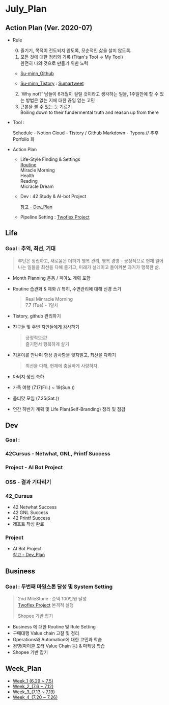 



# July_Plan





## Action Plan (Ver. 2020-07)



- Rule

  0) 즐기기, 목적이 전도되지 않도록, 모순적인 삶을 살지 않도록.  
  1) 모든 것에 대한 정리와 기록 (Titan's Tool -> My Tool)  
  완전히 나의 것으로 만들기 위한 노력

  - [Su-minn_Github](https://github.com/Su-minn)

  - [Su-minn_Tistory](https://sumartweet.tistory.com/) : [Sumartweet](https://sumartweet.tistory.com/)

  2) 'Why not?'
  남들이 6개월이 걸릴 것이라고 생각하는 일을, 1주일만에 할 수 있는 방법은 없는 지에 대한 끊임 없는 고민   
  3) 근본을 볼 수 있는 눈 기르기   
  Boiling down to their fundermental truth and reason up from there



- Tool : 

  Schedule - Notion
  Cloud - Tistory / Github
  Markdown - Typora
  // 추후 Porfolio 화

  

- Action Plan

  - Life-Style Finding & Settings  
    [Routine](/Users/sjeon/Desktop/For_min/Plan/Routine.md)  
    	Miracle Morning  
    	Health  
    	Reading  
    	Micracle Dream    

  - Dev
    : 42 Study & AI-bot Project

    [참고 - Dev_Plan](/Users/sjeon/Desktop/For_min/Dev_Place/Dev_plan.md)

  - Pipeline Setting
    : [Twoflex Project](/Users/sjeon/Desktop/Business/Online_Business/Mins_Business/Business_Starategy.md)



## Life



### Goal : 추억, 최선, 기대

> 루틴은 정립하고, 새로움은 더하기
> 행복 관리, 행복 경영 - 긍정적으로 현재 일어나는 일들을 최선을 다해 즐기고, 미래가 설레이고 돌이켜본 과거가 행복한 삶.



- Month Planning
  운동 / 피아노 계획 포함
  
- Routine 습관화 & 체화 // 특히, 수면관리에 대해 신경 쓰기

  > Real Minracle Morning  
  > 7.7 (Tue) - 1일차

- Tistory, github 관리하기

- 친구들 및 주변 지인들에게 감사하기

  > 긍정적으로!  
  > 즐기면서 행복하게 살기

- 지윤이를 만나며 항상 감사함을 잊지말고, 최선을 다하기

  > 최선을 다해, 현재에 충실하게 사랑하자.

- 아버지 생신 축하

- 가족 여행 (7.17(Fri.) ~ 19(Sun.))

- 옵티맛 모임 (7.25(Sat.))

- 연간 하반기 계획 및 Life Plan(Self-Branding) 정리 및 점검



## Dev



### Goal : 

### 42Cursus - Netwhat, GNL, Printf Success

### Project - AI Bot Project

### OSS - 결과 기다리기



### 42_Cursus

- 42 Netwhat Success
- 42 GNL Success
- 42 Printf Success
- 레포트 작성 완료
  

### Project

- AI Bot Project  
  [참고 - Dev_Plan](/Users/sjeon/Desktop/For_min/Dev_Place/Dev_plan.md)

  



## Business



### Goal : 두번째 마일스톤 달성 및 System Setting

> 2nd MileStone : 순익 100만원 달성   
> [Twoflex Project](/Users/sjeon/Desktop/Business/Online_Business/Mins_Business/Business_Starategy.md) 본격적 실행
>
> Shopee 기반 잡기



- Business 에 대한 Routine 및 Rule Setting
- 구매대행 Value chain 고찰 및 정리
- Operations와 Automation에 대한 고민과 학습
- 경영(마이클 포터 Value Chain 등) & 마케팅 학습
- Shopee 기반 잡기



## Week_Plan



- [Week_1 (6.29 ~ 7.5)](/Users/sjeon/Desktop/For_min/Plan/2020/July/Week_1(6.29~7.5)/week_1_plan.md)
- [Week_2_(7.6 ~ 7.12)](/Users/sjeon/Desktop/For_min/Plan/2020/July/Week_2(7.6~12)/week_2_plan.md)
- [Week_3_(7.13 ~ 7.19)](/Users/sjeon/Desktop/For_min/Plan/2020/July/Week_3(7.13~19)/week_3_plan.md)
- [Week_4_(7.20 ~ 7.26)](/Users/sjeon/Desktop/For_min/Plan/2020/July/Week_4(7.20~26)/week_4_plan.md)

